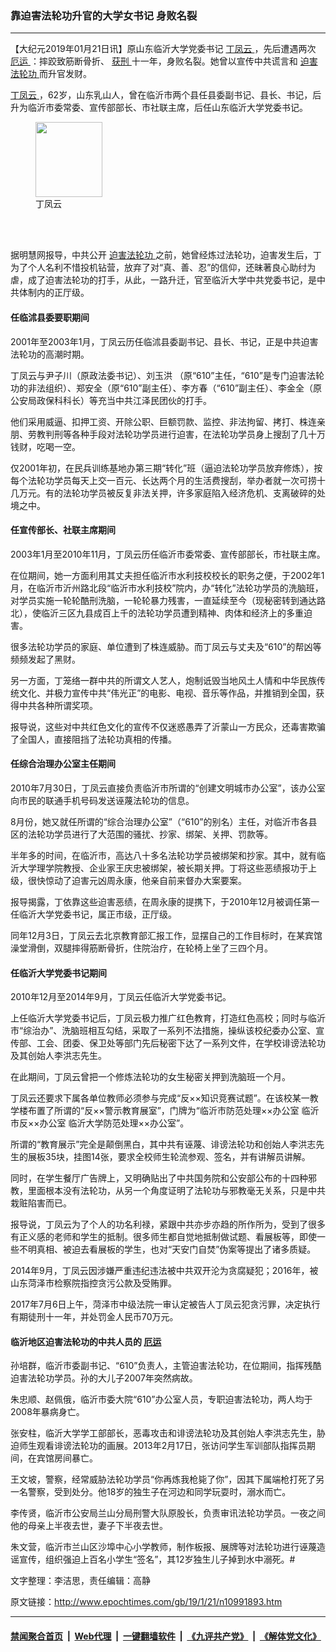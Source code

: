 ### 靠迫害法轮功升官的大学女书记 身败名裂
------------------------

<p>
 【大纪元2019年01月21日讯】原山东临沂大学党委书记
 <a href="http://www.epochtimes.com/gb/tag/%E4%B8%81%E5%87%A4%E4%BA%91.html">
  丁凤云
 </a>
 ，先后遭遇两次
 <a href="http://www.epochtimes.com/gb/tag/%E5%8E%84%E8%BF%90.html">
  厄运
 </a>
 ：摔跤致筋断骨折、
 <a href="http://www.epochtimes.com/gb/tag/%E8%8E%B7%E5%88%91.html">
  获刑
 </a>
 十一年，身败名裂。她曾以宣传中共谎言和
 <a href="http://www.epochtimes.com/gb/tag/%E8%BF%AB%E5%AE%B3%E6%B3%95%E8%BD%AE%E5%8A%9F.html">
  迫害法轮功
 </a>
 而升官发财。
</p>
<p>
 <a href="http://www.epochtimes.com/gb/tag/%E4%B8%81%E5%87%A4%E4%BA%91.html">
  丁凤云
 </a>
 ，62岁，山东乳山人，曾在临沂市两个县任县委副书记、县长、书记，后升为临沂市委常委、宣传部部长、市社联主席，后任山东临沂大学党委书记。
</p>
<figure class="wp-caption aligncenter" id="attachment_10992002" style="width: 107px">
 <a href="http://i.epochtimes.com/assets/uploads/2019/01/2011-12-26-linyi-eren-dingfengyun-ss.jpg">
  <img alt="" class="wp-image-10992002 size-full" height="120" src="http://i.epochtimes.com/assets/uploads/2019/01/2011-12-26-linyi-eren-dingfengyun-ss.jpg" width="107"/>
 </a>
 <br/><figcaption class="wp-caption-text">
  丁凤云
 </figcaption><br/>
</figure><br/>
<p>
 据明慧网报导，中共公开
 <a href="http://www.epochtimes.com/gb/tag/%E8%BF%AB%E5%AE%B3%E6%B3%95%E8%BD%AE%E5%8A%9F.html">
  迫害法轮功
 </a>
 之前，她曾经炼过法轮功，迫害发生后，丁为了个人名利不惜投机钻营，放弃了对“真、善、忍”的信仰，还昧著良心助纣为虐，成了迫害法轮功的打手，从此，一路升迁，官至临沂大学中共党委书记，是中共体制内的正厅级。
</p>
<h4>
 任临沭县委要职期间
</h4>
<p>
 2001年至2003年1月，丁凤云历任临沭县委副书记、县长、书记，正是中共迫害法轮功的高潮时期。
</p>
<p>
 丁凤云与尹子川（原政法委书记）、刘玉洪 （原“610”主任，“610”是专门迫害法轮功的非法组织）、郑安全（原“610”副主任）、李方春（“610”副主任）、李金全（原公安局政保科科长）等充当中共江泽民团伙的打手。
</p>
<p>
 他们采用威逼、扣押工资、开除公职、巨额罚款、监控、非法拘留、拷打、株连亲朋、劳教判刑等各种手段对法轮功学员进行迫害，在法轮功学员身上搜刮了几十万钱财，吃喝一空。
</p>
<p>
 仅2001年初，在民兵训练基地办第三期“转化”班（逼迫法轮功学员放弃修炼），按每个法轮功学员每天上交一百元、长达两个月的生活费搜刮，举办者就一次可捞十几万元。有的法轮功学员被反复非法关押，许多家庭陷入经济危机、支离破碎的处境之中。
</p>
<h4>
 任宣传部长、社联主席期间
</h4>
<p>
 2003年1月至2010年11月，丁凤云历任临沂市委常委、宣传部部长，市社联主席。
</p>
<p>
 在位期间，她一方面利用其丈夫担任临沂市水利技校校长的职务之便，于2002年1月，在临沂市沂州路北段“临沂市水利技校”院内，办“转化”法轮功学员的洗脑班，对学员实施一轮轮酷刑洗脑，一轮轮暴力残害，一直延续至今（现秘密转到通达路北），使临沂三区九县成百上千的法轮功学员遭到精神、肉体和经济上的多重迫害。
</p>
<p>
 很多法轮功学员的家庭、单位遭到了株连威胁。而丁凤云与丈夫及“610”的帮凶等频频发起了黑财。
</p>
<p>
 另一方面，丁笼络一群中共的所谓文人艺人，炮制诋毁当地风土人情和中华民族传统文化、并极力宣传中共“伟光正”的电影、电视、音乐等作品，并推销到全国，获得中共各种所谓奖项。
</p>
<p>
 报导说，这些对中共红色文化的宣传不仅迷惑愚弄了沂蒙山一方民众，还毒害欺骗了全国人，直接阻挡了法轮功真相的传播。
</p>
<h4>
 任综合治理办公室主任期间
</h4>
<p>
 2010年7月30日，丁凤云直接负责临沂市所谓的“创建文明城市办公室”，该办公室向市民的联通手机号码发送诬蔑法轮功的信息。
</p>
<p>
 8月份，她又就任所谓的“综合治理办公室”（“610”的别名）主任，对临沂市各县区的法轮功学员进行了大范围的骚扰、抄家、绑架、关押、罚款等。
</p>
<p>
 半年多的时间，在临沂市，高达八十多名法轮功学员被绑架和抄家。其中，就有临沂大学理学院教授、企业家王庆忠被绑架，被长期关押。丁将这些恶绩报功于上级，很快惊动了迫害元凶周永康，他亲自前来督办大案要案。
</p>
<p>
 报导揭露，丁依靠这些迫害恶绩，在周永康的提携下，于2010年12月被调任第一任临沂大学党委书记，属正市级，正厅级。
</p>
<p>
 同年12月3日，丁凤云去北京教育部汇报工作，显摆自己的工作目标时，在某宾馆澡堂滑倒，双腿摔得筋断骨折，住院治疗，在轮椅上坐了三四个月。
</p>
<h4>
 任临沂大学党委书记期间
</h4>
<p>
 2010年12月至2014年9月，丁凤云任临沂大学党委书记。
</p>
<p>
 上任临沂大学党委书记后，丁凤云极力推广红色教育，打造红色高校；同时与临沂市“综治办”、洗脑班相互勾结，采取了一系列不法措施，操纵该校纪委办公室、宣传部、工会、团委、保卫处等部门先后秘密下达了一系列文件，在学校诽谤法轮功及其创始人李洪志先生。
</p>
<p>
 在此期间，丁凤云曾把一个修炼法轮功的女生秘密关押到洗脑班一个月。
</p>
<p>
 丁凤云还要求下属各单位教师必须参与完成“反××知识竞赛试题”。在该校某一教学楼布置了所谓的“反××警示教育展室”，门牌为“临沂市防范处理××办公室 临沂市反××办公室 临沂大学防范处理××办公室”。
</p>
<p>
 所谓的“教育展示”完全是颠倒黑白，其中共有诬蔑、诽谤法轮功和创始人李洪志先生的展板35块，挂图14张，要求全校师生轮流参观、签名，并有讲解员讲解。
</p>
<p>
 同时，在学生餐厅广告牌上，又明确贴出了中共国务院和公安部公布的十四种邪教，里面根本没有法轮功，从另一个角度证明了法轮功与邪教毫无关系，只是中共栽赃陷害而已。
</p>
<p>
 报导说，丁凤云为了个人的功名利禄，紧跟中共亦步亦趋的所作所为，受到了很多有正义感的老师和学生的抵制。很多师生都自觉地抵制做试题、看展板等，即使一些不明真相、被迫去看展板的学生，也对“天安门自焚”伪案等提出了诸多质疑。
</p>
<p>
 2014年9月，丁凤云因涉嫌严重违纪违法被中共双开沦为贪腐疑犯；2016年，被山东菏泽市检察院指控贪污公款及受贿罪。
</p>
<p>
 2017年7月6日上午，菏泽市中级法院一审认定被告人丁凤云犯贪污罪，决定执行有期徒刑十一年，并处罚金人民币70万元。
</p>
<h4>
 临沂地区迫害法轮功的中共人员的
 <a href="http://www.epochtimes.com/gb/tag/%E5%8E%84%E8%BF%90.html">
  厄运
 </a>
</h4>
<p>
 孙培群，临沂市委副书记、“610”负责人，主管迫害法轮功，在位期间，指挥残酷迫害法轮功学员。孙的大儿子2007年突然病故。
</p>
<p>
 朱忠顺、赵佩俄，临沂市委大院“610”办公室人员，专职迫害法轮功，两人均于2008年暴病身亡。
</p>
<p>
 张安柱，临沂大学学工部部长，恶毒攻击和诽谤法轮功及其创始人李洪志先生，胁迫师生观看诽谤法轮功的画展。2013年2月17日，张访问学生军训部队指挥员期间，在宾馆房间暴亡。
</p>
<p>
 王文坡，警察，经常威胁法轮功学员“你再炼我枪毙了你”，因其下属端枪打死了另一名警察，受到处分。他18岁的独生子在河边和同学玩耍时，溺水而亡。
</p>
<p>
 李传贤，临沂市公安局兰山分局刑警大队原股长，负责审讯法轮功学员。一夜之间他的母亲上半夜去世，妻子下半夜去世。
</p>
<p>
 朱文营，临沂市兰山区沙埠中心小学教师，制作板报、展牌等对法轮功进行诬蔑造谣宣传，组织强迫上百名小学生“签名”，其12岁独生儿子掉到水中溺死。#
</p>
<p>
 文字整理：李洁思，责任编辑：高静
</p>

原文链接：http://www.epochtimes.com/gb/19/1/21/n10991893.htm


------------------------
#### [禁闻聚合首页](https://github.com/gfw-breaker/banned-news/blob/master/README.md) &nbsp;|&nbsp; [Web代理](https://github.com/gfw-breaker/open-proxy/blob/master/README.md) &nbsp;|&nbsp; [一键翻墙软件](https://github.com/gfw-breaker/nogfw/blob/master/README.md) &nbsp;|&nbsp; [《九评共产党》](https://github.com/gfw-breaker/9ping.md/blob/master/README.md#九评之一评共产党是什么) &nbsp;|&nbsp; [《解体党文化》](https://github.com/gfw-breaker/jtdwh.md/blob/master/README.md#绪论)